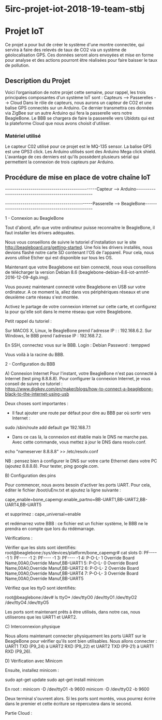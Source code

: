 # 5irc-projet-iot-2018-19-team-stbj

# Projet IoT

Ce projet a pour but de créer le système d'une montre connectée, qui servira à faire des relevés de taux de CO2 via un système de géolocalisation GPS. 
Ces données seront alors envoyées et mise en forme pour analyse et des actions pourront être réalisées pour faire baisser le taux de pollution. 

## Description du Projet

Voici l’organisation de notre projet cette semaine, pour rappel, les trois principales composantes d'un système IoT sont :
Capteurs --> Passerelles --> Cloud
Dans le rôle de capteurs, nous aurons un capteur de CO2 et une balise GPS connectés sur un Arduino. Ce dernier transmettra ces données via ZigBee sur un autre Arduino qui fera la passerelle vers notre BeagleBone. Le BBB se chargera de faire la passerelle vers Ubidots qui est la plateforme Cloud que nous avons choisit d'utiliser.

### Matériel utilisé 

Le capteur C02 utilisé pour ce projet est le MQ-135 sensor. 
La balise GPS est une GPS3 click. 
Les Arduino utilisés sont des Arduino Mega click shield. L'avantage de ces derniers est qu'ils possèdent plusieurs sérial qui permettent la connexion de trois capteurs par Arduino. 

## Procédure de mise en place de votre chaîne IoT

-----------------------------------------------Capteur --> Arduino-------------------------------------------------------

---------------------------------------------Passerelle --> BeagleBone--------------------------------------------------- 

1 - Connexion au BeagleBone 

Tout d'abord, afin que votre ordinateur puisse reconnaitre le BeagleBone, il faut installer les drivers adéquates. 

Nous vous conseillons de suivre le tutoriel d'installation sur le site http://beagleboard.org/getting-started. 
Une fois les drivers installés, nous devions flashé notre carte SD contenant l'OS de l'appareil. Pour cela, nous avons utilisé Etcher qui est disponible sur tous les OS. 

Maintenant que votre Beaglebone est bien connecté, nous vous conseillons de télécharger la version Debian 8.6 (beaglebone-debian-8.6-iot-armhf-2016-12-09-4gb.img).

Vous pouvez maintenant connecté votre Beaglebone en USB sur votre ordinateur. A ce moment la, allez dans vos périphériques réseaux et une deuxième carte réseau s'est montée. 

Activez le partage de votre connexion internet sur cette carte, et configurez la pour qu'elle soit dans le meme réseau que votre Beaglebone. 

Petit rappel du tutoriel : 

Sur MACOS X, Linux, le BeagleBone prend l'adresse IP : : 192.168.6.2. 
Sur Windows, le BBB prend l'adresse IP : 192.168.7.2.

En SSH, connectez vous sur le BBB. 
Login : Debian 
Password : temppwd 

Vous voilà à la racine du BBB. 

2 - Configuration du BBB 

A) Connexion Internet 
Pour l'instant, votre BeagleBone n'est pas connecté à Internet (test ping 8.8.8.8). Pour configurer la connexion Internet, je vous conseil de suivre ce tutoriel : https://www.digikey.com/en/maker/blogs/how-to-connect-a-beaglebone-black-to-the-internet-using-usb 

Deux choses sont importantes : 
- Il faut ajouter une route par défaut pour dire au BBB par où sortir vers Internet : 

sudo /sbin/route add default gw 192.168.7.1

- Dans ce cas là, la connexion est établie mais le DNS ne marche pas. Avec cette commande, vous mettez à jour le DNS dans resolv.conf. 

echo "nameserver 8.8.8.8" >> /etc/resolv.conf 

NB : pensez bien à configurer le DNS sur votre carte Ethernet dans votre PC (ajoutez 8.8.8.8). Pour tester, ping google.com.

B) Configuration des pins 

Pour commencer, nous avons besoin  d'activer les ports UART. 
Pour cela, éditer le fichier /boot/uEnv.txt et ajoutez la ligne suivante :

cape_enable=bone_capemgr.enable_partno=BB-UART1,BB-UART2,BB-UART4,BB-UART5 

et supprimez : 
cape_universal=enable 

et redémarrez votre BBB : ce fichier est un fichier système, le BBB ne le prendra en compte que lors du rédémarrage. 

Vérifications :

Vérifier que les slots sont identifiés:
root@beaglebone:/sys/devices/platform/bone_capemgr# cat slots
 0: PF----  -1 
 1: PF----  -1 
 2: PF----  -1 
 3: PF----  -1 
 4: P-O-L-   1 Override Board Name,00A0,Override Manuf,BB-UART1
 5: P-O-L-   0 Override Board Name,00A0,Override Manuf,BB-UART2
 6: P-O-L-   2 Override Board Name,00A0,Override Manuf,BB-UART4
 7: P-O-L-   3 Override Board Name,00A0,Override Manuf,BB-UART5
 
Vérifiez que les ttyO sont identifiés:

root@beaglebone:/dev# ls ttyO*
/dev/ttyO0  /dev/ttyO1 /dev/ttyO2 /dev/ttyO4  /dev/ttyO5

Les ports sont maintenant prêts à être utilisés, dans notre cas, nous utiliserons que les UART1 et UART2. 

C) Interconnexion physique 

Nous allons maintenant connecter physiquement les ports UART sur le BeagleBone pour vérifier qu'ils sont bien utilisables. 
Nous allons connecter :  UART1 TXD (P9_24) à UART2 RXD (P9_22) et UART2 TXD (P9-21) à UART1 RXD (P9_26). 

D) Vérification avec Minicom

Ensuite, installez minicom : 

sudo apt-get update 
sudo apt-get install minicom

En root : 
minicom -D /dev/ttyO1 -b 9600 
minicom -D /dev/ttyO2 -b 9600

Deux terminal s'ouvrent alors. Si les ports sont montés, vous pourrez écrire dans le premier et cette écriture se répercutera dans le second. 

Partie Cloud : 





